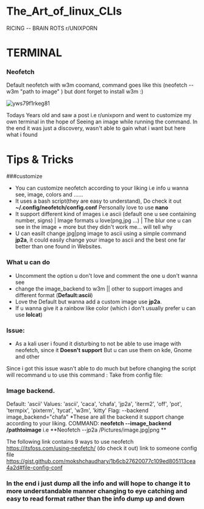 # The_Art_of_linux_CLIs
RICING -- BRAIN ROTS
r/UNIXPORN

# TERMINAL 
  
### Neofetch 
Default neofetch with w3m coomand, command goes like this (neofetch --w3m "path to image" ) but dont forget to install w3m :)

![yws79f1rkeg81](https://github.com/user-attachments/assets/23537911-8787-4e24-a52d-5a83d6868821)


Todays Years old and saw a post i.e r/unixporn and went to customize my own terminal in the hope of Seeing an image while running the command. In the end it was just a discovery, wasn't able to gain what i want but here what i found 

# Tips & Tricks
###customize
* You can customize neofetch according to your liking i.e info u wanna see, image, colors and ......
* It uses a bash script(they are easy to understand), Do check it out **~/.config/neofetch/config.conf**  Personally love to use **nano**
* It support different kind of images i.e ascii (default one u see containing number, signs) | Image formats u love(png,jpg ...)  |  The blur one u can see in the image + more but they didn't work me... will tell why
* U can easilt change jpg|png image to ascii using a simple command **jp2a**, it could easily change your image to ascii and the best one far better than one found in Websites.
### What u can do
* Uncomment the option u don't love and comment the one u don't wanna see
* change the image_backend to w3m || other to support images and different format (**Default:ascii**)
* Love the Default but wanna add a custom image use **jp2a**.
* If u wanna give it a rainbow like color (which i don't usually prefer u can use **lolcat**)

### Issue:
* As a kali user i found it disturbing to not be able to use image with neofetch, since it **Doesn't support**  But u can use them on kde, Gnome and other

Since i got this issue wasn't able to do much but before changing the script will recommand u to use this command :
Take from config file:
### Image backend.
 Default:  'ascii'
 Values:   'ascii', 'caca', 'chafa', 'jp2a', 'iterm2', 'off',
'pot', 'termpix', 'pixterm', 'tycat', 'w3m', 'kitty'
Flag:     --backend
image_backend="chafa"
*These are all the backend it support change according to your liking.
COMMAND: **neofetch  --image_backend  /pathtoimage** i.e  **Neofetch --jp2a /Pictures/image.jpg|png **

The following link contains 9 ways to use neofetch  https://itsfoss.com/using-neofetch/  (do check it out)  link to someone config file https://gist.github.com/mokshchaudhary/1b6cb27620077c109ed805113cea4a2d#file-config-conf



### In the end  i just dump all the info and will hope to change it to more understandable manner changing to eye catching and easy to read format rather than the info dump up and down
 




